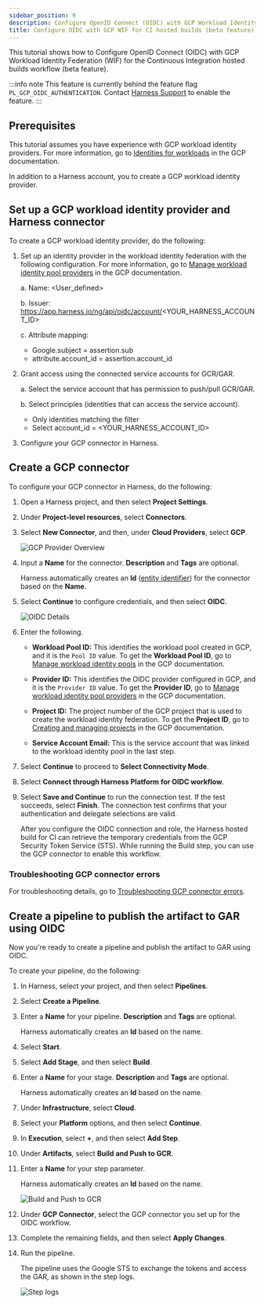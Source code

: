 ```yaml
---
sidebar_position: 9
description: Configure OpenID Connect (OIDC) with GCP Workload Identity Federation (WIF) for the Continuous Integration hosted builds workflow (beta feature).
title: Configure OIDC with GCP WIF for CI hosted builds (beta feature)
---
```


This tutorial shows how to Configure OpenID Connect (OIDC) with GCP Workload Identity Federation (WIF) for the Continuous Integration hosted builds workflow (beta feature).

:::info note
This feature is currently behind the feature flag `PL_GCP_OIDC_AUTHENTICATION`. Contact [Harness Support](mailto:support@harness.io) to enable the feature.
:::

## Prerequisites

This tutorial assumes you have experience with GCP workload identity providers. For more information, go to [Identities for workloads](https://cloud.google.com/iam/docs/workload-identities) in the GCP documentation.

In addition to a Harness account, you to create a GCP workload identity provider.

## Set up a GCP workload identity provider and Harness connector

To create a GCP workload identity provider, do the following:

1. Set up an identity provider in the workload identity federation with the following configuration. For more information, go to [Manage workload identity pool providers](https://cloud.google.com/iam/docs/manage-workload-identity-pools-providers#manage-providers) in the GCP documentation.
   
   a. Name: <User_defined>

   b. Issuer: https://app.harness.io/ng/api/oidc/account/<YOUR_HARNESS_ACCOUNT_ID>

   c. Attribute mapping:

      - Google.subject = assertion.sub
      - attribute.account_id = assertion.account_id

2. Grant access using the connected service accounts for GCR/GAR.

   a. Select the service account that has permission to push/pull GCR/GAR.

   b. Select principles (identities that can access the service account).

   - Only identities matching the filter
   - Select account_id = <YOUR_HARNESS_ACCOUNT_ID>

3. Configure your GCP connector in Harness.

## Create a GCP connector

To configure your GCP connector in Harness, do the following:

1. Open a Harness project, and then select **Project Settings**.
2. Under **Project-level resources**, select **Connectors**.
2. Select **New Connector**, and then, under **Cloud Providers**, select **GCP**.

   ![GCP Provider Overview](./static/oidc-ci-hosted-builds/gcp-provider-overview.png)
   
3. Input a **Name** for the connector. **Description** and **Tags** are optional.

   Harness automatically creates an **Id** ([entity identifier](/docs/platform/references/entity-identifier-reference)) for the connector based on the **Name**.

4. Select **Continue** to configure credentials, and then select **OIDC**.

   ![OIDC Details](./static/oidc-ci-hosted-builds/oidc-details.png)

5. Enter the following.

   - **Workload Pool ID:** This identifies the workload pool created in GCP, and it is the `Pool ID` value. To get the **Workload Pool ID**, go to [Manage workload identity pools](https://cloud.google.com/iam/docs/manage-workload-identity-pools-providers#pools) in the GCP documentation.

   - **Provider ID:** This identifies the OIDC provider configured in GCP, and it is the `Provider ID` value. To get the **Provider ID**, go to [Manage workload identity pool providers](https://cloud.google.com/iam/docs/manage-workload-identity-pools-providers#manage-providers) in the GCP documentation.

   - **Project ID:** The project number of the GCP project that is used to create the workload identity federation. To get the **Project ID**, go to [Creating and managing projects](https://cloud.google.com/resource-manager/docs/creating-managing-projects) in the GCP documentation.

   - **Service Account Email:** This is the service account that was linked to the workload identity pool in the last step.

6. Select **Continue** to proceed to **Select Connectivity Mode**.
7. Select **Connect through Harness Platform for OIDC workflow**.
8. Select **Save and Continue** to run the connection test. If the test succeeds, select **Finish**. The connection test confirms that your authentication and delegate selections are valid.

   After you configure the OIDC connection and role, the Harness hosted build for CI can retrieve the temporary credentials from the GCP Security Token Service (STS). While running the Build step, you can use the GCP connector to enable this workflow.

### Troubleshooting GCP connector errors

For troubleshooting details, go to [Troubleshooting GCP connector errors](/docs/platform/connectors/cloud-providers/connect-to-google-cloud-platform-gcp#troubleshooting-gcp-connector-errors).

## Create a pipeline to publish the artifact to GAR using OIDC

Now you're ready to create a pipeline and publish the artifact to GAR using OIDC.

To create your pipeline, do the following:

1. In Harness, select your project, and then select **Pipelines**.

2. Select **Create a Pipeline**.

3. Enter a **Name** for your pipeline. **Description** and **Tags** are optional.

   Harness automatically creates an **Id** based on the name.

4. Select **Start**.

5. Select **Add Stage**, and then select **Build**.

6. Enter a **Name** for your stage. **Description** and **Tags** are optional.

   Harness automatically creates an **Id** based on the name.

7. Under **Infrastructure**, select **Cloud**.

8. Select your **Platform** options, and then select **Continue**.

9. In **Execution**, select **+**, and then select **Add Step**.

10. Under **Artifacts**, select **Build and Push to GCR**.

11. Enter a **Name** for your step parameter.

    Harness automatically creates an **Id** based on the name.

    ![Build and Push to GCR](./static/oidc-ci-hosted-builds/oidc-build-and-push-gcr.png)

12. Under **GCP Connector**, select the GCP connector you set up for the OIDC workflow.

13. Complete the remaining fields, and then select **Apply Changes**.

14. Run the pipeline.

    The pipeline uses the Google STS to exchange the tokens and access the GAR, as shown in the step logs.

    ![Step logs](./static/oidc-ci-hosted-builds/build-and-push-gcr-step-logs.png)
